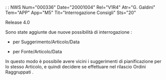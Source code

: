  :  : NWS Num="000336" Date="20001004" Rel="V1R4" Atr="G. Galdini" Tem="APP" App="M5" Tit="Interrogazione Consigli" Sts="20"

Release 4.0

Sono state aggiunte due nuove possibilità di interrogazione  : 

   -  per   Suggerimento/Articolo/Data

   -  per Fonte/Articolo/Data

In questo modo è possibile avere vicini i suggerimenti di pianificazione per lo stesso Articolo, e
quindi decidere se effettuare nel rilascio Ordini Raggruppati .



